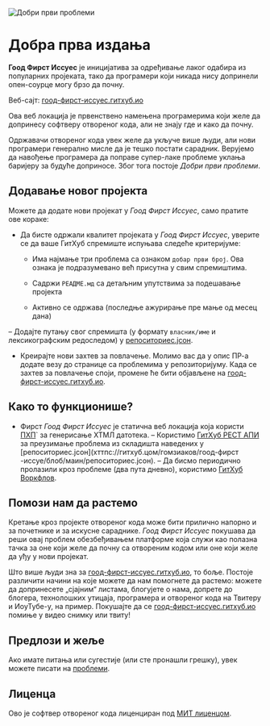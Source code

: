 ![Добри први проблеми](../assets/github/social-preview.png)

# Добра прва издања

**Гоод Фирст Иссуес** је иницијатива за одређивање лаког одабира из популарних пројеката, тако да програмери који никада нису допринели опен-соурце могу брзо да почну.

Веб-сајт: [гоод-фирст-иссуес.гитхуб.ио](хттпс://гоод-фирст-иссуес.гитхуб.ио)

Ова веб локација је првенствено намењена програмерима који желе да допринесу софтверу отвореног кода, али не знају где и како да почну.

Одржавачи отвореног кода увек желе да укључе више људи, али нови програмери генерално мисле да је тешко постати сарадник. Верујемо да навођење програмера да поправе супер-лаке проблеме уклања баријеру за будуће доприносе. Због тога постоје *Добри први проблеми*.

## Додавање новог пројекта

Можете да додате нови пројекат у *Гоод Фирст Иссуес*, само пратите ове кораке:

- Да бисте одржали квалитет пројеката у *Гоод Фирст Иссуес*, уверите се да ваше ГитХуб спремиште испуњава следеће критеријуме:

     - Има најмање три проблема са ознаком `добар први број`. Ова ознака је подразумевано већ присутна у свим спремиштима.

     - Садржи `РЕАДМЕ.мд` са детаљним упутствима за подешавање пројекта

     - Активно се одржава (последње ажурирање пре мање од месец дана)

– Додајте путању свог спремишта (у формату `власник/име` и лексикографским редоследом) у [репоситориес.јсон](хттпс://гитхуб.цом/гомзиаков/гоод-фирст-иссуе/блоб/маин/репоситориес.јсон).

- Креирајте нови захтев за повлачење. Молимо вас да у опис ПР-а додате везу до странице са проблемима у репозиторијуму. Када се захтев за повлачење споји, промене ће бити објављене на [гоод-фирст-иссуес.гитхуб.ио](хттпс://гоод-фирст-иссуес.гитхуб.ио).

## Како то функционише?

- Фирст *Гоод Фирст Иссуес* је статична веб локација која користи [ПХП](хттпс://ввв.пхп.нет)` за генерисање ХТМЛ датотека.
– Користимо [ГитХуб РЕСТ АПИ](хттпс://доцс.гитхуб.цом/ен/рест) за преузимање проблема из складишта наведених у [репоситориес.јсон](хттпс://гитхуб.цом/гомзиаков/гоод-фирст -иссуе/блоб/маин/репоситориес.јсон).
– Да бисмо периодично пролазили кроз проблеме (два пута дневно), користимо [ГитХуб Воркфлов](хттпс://доцс.гитхуб.цом/ен/ацтионс/усинг-воркфловс).

## Помози нам да растемо

Кретање кроз пројекте отвореног кода може бити прилично напорно и за почетнике и за искусне сараднике. *Гоод Фирст Иссуес* покушава да реши овај проблем обезбеђивањем платформе која служи као полазна тачка за оне који желе да почну са отвореним кодом или оне који желе да уђу у нови пројекат.

Што више људи зна за [гоод-фирст-иссуес.гитхуб.ио](хттпс://гоод-фирст-иссуес.гитхуб.ио), то боље. Постоје различити начини на које можете да нам помогнете да растемо: можете да допринесете „сјајним“ листама, блогујете о нама, допрете до блогера, технолошких утицаја, програмера и отвореног кода на Твитеру и ИоуТубе-у, на пример. Покушајте да се [гоод-фирст-иссуес.гитхуб.ио](хттпс://гоод-фирст-иссуес.гитхуб.ио) помиње у видео снимку или твиту!

## Предлози и жеље

Ако имате питања или сугестије (или сте пронашли грешку), увек можете писати на [проблеми](хттпс://гитхуб.цом/гоод-фирст-иссуес/гоод-фирст-иссуес.гитхуб.ио/иссуес).

## Лиценца

Ово је софтвер отвореног кода лиценциран под [МИТ лиценцом](хттпс://гитхуб.цом/гоод-фирст-иссуес/гоод-фирст-иссуес.гитхуб.ио/блоб/маин/ЛИЦЕНСЕ).